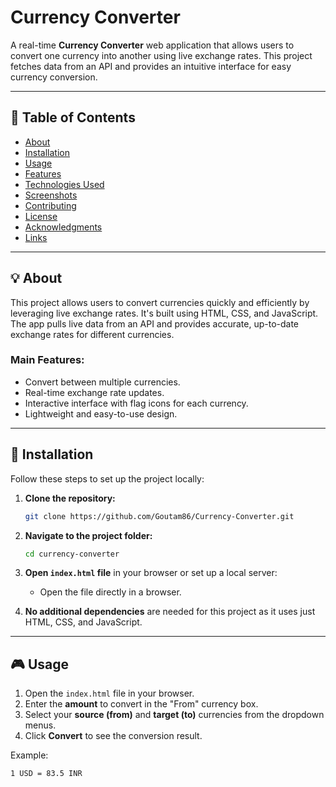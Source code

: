 # Currency Converter

A real-time **Currency Converter** web application that allows users to convert one currency into another using live exchange rates. This project fetches data from an API and provides an intuitive interface for easy currency conversion.

---

## 📌 Table of Contents
- [About](#about)
- [Installation](#installation)
- [Usage](#usage)
- [Features](#features)
- [Technologies Used](#technologies-used)
- [Screenshots](#screenshots)
- [Contributing](#contributing)
- [License](#license)
- [Acknowledgments](#acknowledgments)
- [Links](#links)

---

## 💡 About

This project allows users to convert currencies quickly and efficiently by leveraging live exchange rates. It's built using HTML, CSS, and JavaScript. The app pulls live data from an API and provides accurate, up-to-date exchange rates for different currencies.

### **Main Features:**
- Convert between multiple currencies.
- Real-time exchange rate updates.
- Interactive interface with flag icons for each currency.
- Lightweight and easy-to-use design.

---

## 🚀 Installation

Follow these steps to set up the project locally:

1. **Clone the repository:**
    ```bash
    git clone https://github.com/Goutam86/Currency-Converter.git
    ```

2. **Navigate to the project folder:**
    ```bash
    cd currency-converter
    ```

3. **Open `index.html` file** in your browser or set up a local server:
    - Open the file directly in a browser.
   

4. **No additional dependencies** are needed for this project as it uses just HTML, CSS, and JavaScript.

---

## 🎮 Usage

1. Open the `index.html` file in your browser.
2. Enter the **amount** to convert in the "From" currency box.
3. Select your **source (from)** and **target (to)** currencies from the dropdown menus.
4. Click **Convert** to see the conversion result.

Example:
```bash
1 USD = 83.5 INR

